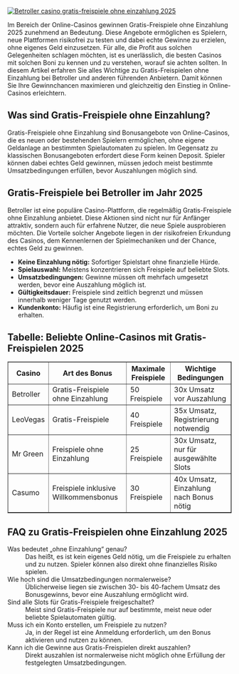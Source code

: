 [![Betroller casino gratis-freispiele ohne einzahlung 2025](https://123-caf.pages.dev/gitsignup.png)](https://vrmoo.ru/Bt82HjjY)

<div>   <p>Im Bereich der Online-Casinos gewinnen Gratis-Freispiele ohne Einzahlung 2025 zunehmend an Bedeutung. Diese Angebote ermöglichen es Spielern, neue Plattformen risikofrei zu testen und dabei echte Gewinne zu erzielen, ohne eigenes Geld einzusetzen. Für alle, die Profit aus solchen Gelegenheiten schlagen möchten, ist es unerlässlich, die besten Casinos mit solchen Boni zu kennen und zu verstehen, worauf sie achten sollten. In diesem Artikel erfahren Sie alles Wichtige zu Gratis-Freispielen ohne Einzahlung bei Betroller und anderen führenden Anbietern. Damit können Sie Ihre Gewinnchancen maximieren und gleichzeitig den Einstieg in Online-Casinos erleichtern.</p>    <h2>Was sind Gratis-Freispiele ohne Einzahlung?</h2>   <p>Gratis-Freispiele ohne Einzahlung sind Bonusangebote von Online-Casinos, die es neuen oder bestehenden Spielern ermöglichen, ohne eigene Geldanlage an bestimmten Spielautomaten zu spielen. Im Gegensatz zu klassischen Bonusangeboten erfordert diese Form keinen Deposit. Spieler können dabei echtes Geld gewinnen, müssen jedoch meist bestimmte Umsatzbedingungen erfüllen, bevor Auszahlungen möglich sind.</p>    <h2>Gratis-Freispiele bei Betroller im Jahr 2025</h2>   <p>Betroller ist eine populäre Casino-Plattform, die regelmäßig Gratis-Freispiele ohne Einzahlung anbietet. Diese Aktionen sind nicht nur für Anfänger attraktiv, sondern auch für erfahrene Nutzer, die neue Spiele ausprobieren möchten. Die Vorteile solcher Angebote liegen in der risikofreien Erkundung des Casinos, dem Kennenlernen der Spielmechaniken und der Chance, echtes Geld zu gewinnen.</p>    <ul>     <li><strong>Keine Einzahlung nötig:</strong> Sofortiger Spielstart ohne finanzielle Hürde.</li>     <li><strong>Spielauswahl:</strong> Meistens konzentrieren sich Freispiele auf beliebte Slots.</li>     <li><strong>Umsatzbedingungen:</strong> Gewinne müssen oft mehrfach umgesetzt werden, bevor eine Auszahlung möglich ist.</li>     <li><strong>Gültigkeitsdauer:</strong> Freispiele sind zeitlich begrenzt und müssen innerhalb weniger Tage genutzt werden.</li>     <li><strong>Kundenkonto:</strong> Häufig ist eine Registrierung erforderlich, um Boni zu erhalten.</li>   </ul>    <h2>Tabelle: Beliebte Online-Casinos mit Gratis-Freispielen 2025</h2>   <table border="1" cellpadding="5" cellspacing="0">     <thead>       <tr>         <th>Casino</th>         <th>Art des Bonus</th>         <th>Maximale Freispiele</th>         <th>Wichtige Bedingungen</th>       </tr>     </thead>     <tbody>       <tr>         <td>Betroller</td>         <td>Gratis-Freispiele ohne Einzahlung</td>         <td>50 Freispiele</td>         <td>30x Umsatz vor Auszahlung</td>       </tr>       <tr>         <td>LeoVegas</td>         <td>Gratis-Freispiele</td>         <td>40 Freispiele</td>         <td>35x Umsatz, Registrierung notwendig</td>       </tr>       <tr>         <td>Mr Green</td>         <td>Freispiele ohne Einzahlung</td>         <td>25 Freispiele</td>         <td>30x Umsatz, nur für ausgewählte Slots</td>       </tr>       <tr>         <td>Casumo</td>         <td>Freispiele inklusive Willkommensbonus</td>         <td>30 Freispiele</td>         <td>40x Umsatz, Einzahlung nach Bonus nötig</td>       </tr>     </tbody>   </table>    <h2>FAQ zu Gratis-Freispielen ohne Einzahlung 2025</h2>   <dl>     <dt>Was bedeutet „ohne Einzahlung“ genau?</dt>     <dd>Das heißt, es ist kein eigenes Geld nötig, um die Freispiele zu erhalten und zu nutzen. Spieler können also direkt ohne finanzielles Risiko spielen.</dd>        <dt>Wie hoch sind die Umsatzbedingungen normalerweise?</dt>     <dd>Üblicherweise liegen sie zwischen 30- bis 40-fachem Umsatz des Bonusgewinns, bevor eine Auszahlung ermöglicht wird.</dd>        <dt>Sind alle Slots für Gratis-Freispiele freigeschaltet?</dt>     <dd>Meist sind Gratis-Freispiele nur auf bestimmte, meist neue oder beliebte Spielautomaten gültig.</dd>        <dt>Muss ich ein Konto erstellen, um Freispiele zu nutzen?</dt>     <dd>Ja, in der Regel ist eine Anmeldung erforderlich, um den Bonus aktivieren und nutzen zu können.</dd>        <dt>Kann ich die Gewinne aus Gratis-Freispielen direkt auszahlen?</dt>     <dd>Direkt auszahlen ist normalerweise nicht möglich ohne Erfüllung der festgelegten Umsatzbedingungen.</dd>   </dl>   </div>